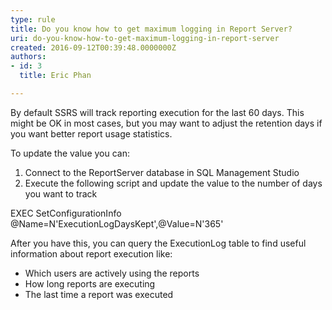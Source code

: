 ```yaml
---
type: rule
title: Do you know how to get maximum logging in Report Server?
uri: do-you-know-how-to-get-maximum-logging-in-report-server
created: 2016-09-12T00:39:48.0000000Z
authors:
- id: 3
  title: Eric Phan

---
```


By default SSRS will track reporting execution for the last 60 days. This might be OK in most cases, but you may want to adjust the retention days if you want better report usage statistics.
 
​T​o update the value you can:

1. ​​​Connect to the ReportServer database in SQL Management Studio
2. Execute the following script and update the value to the number of days you want to track




​​EXEC SetConfigurationInfo @Name=N'ExecutionLogDaysKept',@Value=N'365'



After you have this, you can query the ExecutionLog table to find useful information about report execution like:

- ​Which users are actively using the reports
- How long reports are executing
- The last time a report was executed
